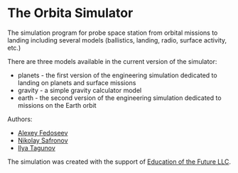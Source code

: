 # The Orbita Simulator

The simulation program for probe space station from orbital missions to landing
including several models (ballistics, landing, radio, surface activity, etc.)

There are three models available in the current version of the simulator:
* planets - the first version of the engineering simulation dedicated to landing on planets and surface missions
* gravity - a simple gravity calculator model
* earth - the second version of the engineering simulation dedicated to missions on the Earth orbit

Authors:
* [Alexey Fedoseev](mailto:aleksey@fedoseev.net)
* [Nikolay Safronov](mailto:bfishh@gmail.com)
* [Ilya Tagunov](mailto:tagunil@gmail.com)

The simulation was created with the support of [Education of the Future LLC](https://introsat.ru/en/education_of_the_future).

